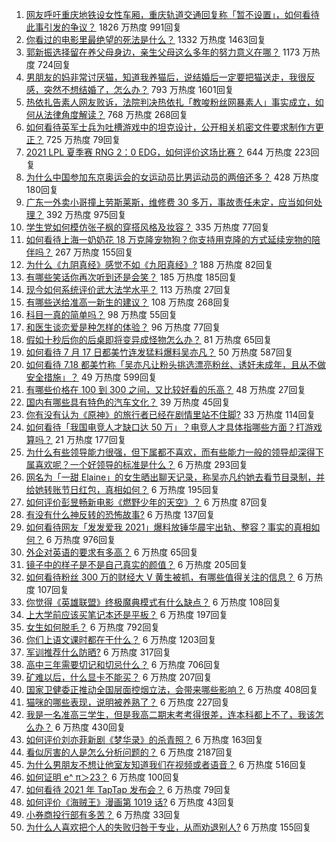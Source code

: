 1. [网友呼吁重庆地铁设女性车厢，重庆轨道交通回复称「暂不设置」，如何看待此事引发的争议？](https://www.zhihu.com/question/472981976) 1826 万热度 991回复
1. [你看过的电影里最绝望的死法是什么？](https://www.zhihu.com/question/26685253) 1332 万热度 1463回复
1. [郭新振选择留在养父母身边，亲生父母这么多年的努力意义在哪？](https://www.zhihu.com/question/472138910) 1173 万热度 724回复
1. [男朋友的妈非常讨厌猫，知道我养猫后，说结婚后一定要把猫送走，我很反感，突然不想结婚了，怎么办？](https://www.zhihu.com/question/458232041) 793 万热度 1601回复
1. [热依扎告素人网友败诉，法院判决热依扎「教唆粉丝网暴素人」事实成立，如何从法律角度解读？](https://www.zhihu.com/question/472937891) 768 万热度 268回复
1. [如何看待英军士兵为吐槽游戏中的坦克设计，公开相关机密文件要求制作方更正？](https://www.zhihu.com/question/472908883) 725 万热度 79回复
1. [2021 LPL 夏季赛 RNG 2：0 EDG，如何评价这场比赛？](https://www.zhihu.com/question/473007746) 644 万热度 223回复
1. [为什么中国参加东京奥运会的女运动员比男运动员的两倍还多？](https://www.zhihu.com/question/472194478) 428 万热度 180回复
1. [广东一外卖小哥撞上劳斯莱斯，维修费 30 多万，事故责任未定，应当如何处理？](https://www.zhihu.com/question/472919775) 392 万热度 975回复
1. [学生党如何模仿张子枫的穿搭风格及妆容？](https://www.zhihu.com/question/297388550) 335 万热度 77回复
1. [如何看待上海一奶奶花 18 万克隆宠物狗？你支持用克隆的方式延续宠物的陪伴吗？](https://www.zhihu.com/question/472995544) 267 万热度 155回复
1. [为什么《九阴真经》感觉不如《九阳真经》?](https://www.zhihu.com/question/387891182) 188 万热度 82回复
1. [有哪些笑话你再次听到还是会笑？](https://www.zhihu.com/question/459869379) 185 万热度 185回复
1. [现今如何系统评价武大法学水平？](https://www.zhihu.com/question/314407244) 113 万热度 27回复
1. [有哪些送给准高一新生的建议？](https://www.zhihu.com/question/49779691) 108 万热度 268回复
1. [科目一真的简单吗？](https://www.zhihu.com/question/47137465) 98 万热度 55回复
1. [和医生谈恋爱是种怎样的体验？](https://www.zhihu.com/question/27355462) 96 万热度 77回复
1. [假如十秒后你的后桌即将变异成怪物怎么办？](https://www.zhihu.com/question/472317540) 81 万热度 65回复
1. [如何看待 7 月 17 日都美竹连发猛料爆料吴亦凡？](https://www.zhihu.com/question/472743930) 50 万热度 587回复
1. [如何看待 7.18 都美竹称「吴亦凡让粉头挑选漂亮粉丝、诱奸未成年，且从不做安全措施」？](https://www.zhihu.com/question/472971551) 49 万热度 599回复
1. [有哪些价格在 100 到 300 之间，又比较好看的乐高？](https://www.zhihu.com/question/387101212) 48 万热度 27回复
1. [国内有哪些具有特色的汽车文化？](https://www.zhihu.com/question/472873839) 39 万热度 45回复
1. [你有没有认为《原神》的旅行者已经在剧情里站不住脚?](https://www.zhihu.com/question/460224220) 33 万热度 114回复
1. [如何看待「我国电竞人才缺口达 50 万」？电竞人才具体指哪些方面？打游戏算吗？](https://www.zhihu.com/question/472710467) 21 万热度 177回复
1. [为什么有些领导能力很强，但下属都不喜欢，而有些能力一般的领导却深得下属喜欢呢？一个好领导的标准是什么？](https://www.zhihu.com/question/470459462) 6 万热度 293回复
1. [网名为「一甜 Elaine」的女生晒出聊天记录，称吴亦凡约她去看节目录制，并给她转账节日红包，真相如何？](https://www.zhihu.com/question/472725599) 6 万热度 195回复
1. [如何评价彭昱畅新电影《燃野少年的天空》？](https://www.zhihu.com/question/472817294) 6 万热度 87回复
1. [有没有什么神反转的恐怖故事?](https://www.zhihu.com/question/357891855) 6 万热度 137回复
1. [如何看待网友「发发爱我 2021」爆料放锤华晨宇出轨、整容？事实的真相如何？](https://www.zhihu.com/question/472603288) 6 万热度 976回复
1. [外企对英语的要求有多高？](https://www.zhihu.com/question/302390043) 6 万热度 65回复
1. [镜子中的样子是不是自己真实的颜值？](https://www.zhihu.com/question/458577474) 6 万热度 205回复
1. [如何看待粉丝 300 万的财经大 V 黄生被抓，有哪些值得关注的信息？](https://www.zhihu.com/question/472548624) 6 万热度 107回复
1. [你觉得《英雄联盟》终极魔典模式有什么缺点？](https://www.zhihu.com/question/471787416) 6 万热度 108回复
1. [上大学前应该买笔记本还是平板？](https://www.zhihu.com/question/464539314) 6 万热度 197回复
1. [女生如何脱毛？](https://www.zhihu.com/question/27899764) 6 万热度 792回复
1. [你们上语文课时都在干什么？](https://www.zhihu.com/question/360741477) 6 万热度 1203回复
1. [军训推荐什么防晒?](https://www.zhihu.com/question/336876231) 6 万热度 317回复
1. [高中三年需要切记和切忌什么？](https://www.zhihu.com/question/64843570) 6 万热度 706回复
1. [矿难以后，什么显卡不能买？](https://www.zhihu.com/question/457188655) 6 万热度 207回复
1. [国家卫健委正推动全国层面控烟立法，会带来哪些影响？](https://www.zhihu.com/question/472532128) 6 万热度 408回复
1. [猫咪的哪些表现，说明被养熟了？](https://www.zhihu.com/question/436001372) 6 万热度 227回复
1. [我是一名准高三学生，但是我高二期末考考得很差，连本科都上不了，我该怎么办？](https://www.zhihu.com/question/472917558) 6 万热度 430回复
1. [如何评价刘亦菲新剧《梦华录》的杀青照？](https://www.zhihu.com/question/470176416) 6 万热度 163回复
1. [看似厉害的人是怎么分析问题的？](https://www.zhihu.com/question/304174916) 6 万热度 2187回复
1. [为什么男朋友不想让他室友知道我们在视频或者语音？](https://www.zhihu.com/question/465047050) 6 万热度 516回复
1. [如何证明 e^ π＞23？](https://www.zhihu.com/question/465861734) 6 万热度 100回复
1. [如何看待 2021 年 TapTap 发布会？](https://www.zhihu.com/question/472833150) 6 万热度 79回复
1. [如何评价《海贼王》漫画第 1019 话?](https://www.zhihu.com/question/472047505) 6 万热度 43回复
1. [小券商投行部有多苦？](https://www.zhihu.com/question/398063647) 6 万热度 33回复
1. [为什么人喜欢把个人的失败归咎于专业，从而劝退别人?](https://www.zhihu.com/question/471410274) 6 万热度 155回复